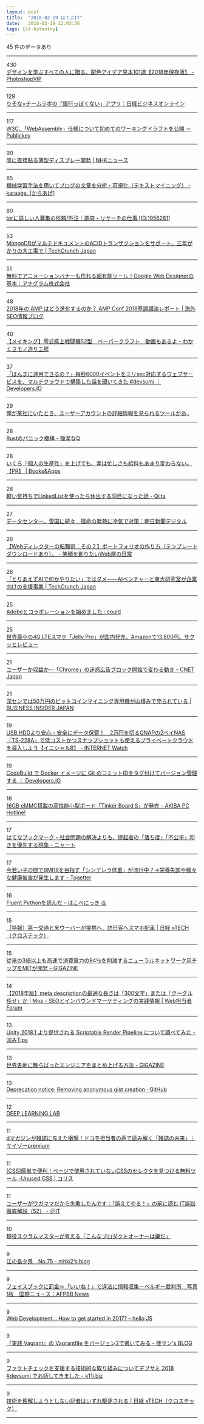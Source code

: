 ```yaml
---
layout: post
title:  "2018-02-19 はてぶIT"
date:   2018-02-19 12:03:36
tags: [it-hotentry]
---
```

45 件のデータあり

<hr><div class="row">
<div class="col-1"><span class="badge badge-pill badge-success h2">430</span></div>
<div class="col-11"><a href='http://photoshopvip.net/107367' target='_blank'>デザインを学ぶすべての人に贈る、配色アイデア見本101選【2018年保存版】 - PhotoshopVIP</a></div>
</div>
<hr>
<div class="row">
<div class="col-1"><span class="badge badge-pill badge-success h2">129</span></div>
<div class="col-11"><a href='http://business.nikkeibp.co.jp/atcl/opinion/15/221102/021500564/' target='_blank'>りそな×チームラボの「銀行っぽくない」アプリ：日経ビジネスオンライン</a></div>
</div>
<hr>
<div class="row">
<div class="col-1"><span class="badge badge-pill badge-success h2">117</span></div>
<div class="col-11"><a href='http://www.publickey1.jp/blog/18/w3cwebassembly.html' target='_blank'>W3C、「WebAssembly」仕様について初めてのワーキングドラフトを公開 － Publickey</a></div>
</div>
<hr>
<div class="row">
<div class="col-1"><span class="badge badge-pill badge-success h2">90</span></div>
<div class="col-11"><a href='https://www3.nhk.or.jp/news/html/20180219/k10011334601000.html' target='_blank'>肌に直接貼る薄型ディスプレー開発 | NHKニュース</a></div>
</div>
<hr>
<div class="row">
<div class="col-1"><span class="badge badge-pill badge-success h2">85</span></div>
<div class="col-11"><a href='http://karaage.hatenadiary.jp/entry/2018/02/19/073000' target='_blank'>機械学習手法を用いてブログの文章を分析・可視化（テキストマイニング） - karaage. [からあげ]</a></div>
</div>
<hr>
<div class="row">
<div class="col-1"><span class="badge badge-pill badge-success h2">80</span></div>
<div class="col-11"><a href='https://crowdworks.jp/public/jobs/1956281' target='_blank'>torに詳しい人募集の依頼/外注｜調査・リサーチの仕事 [ID:1956281]</a></div>
</div>
<hr>
<div class="row">
<div class="col-1"><span class="badge badge-pill badge-success h2">53</span></div>
<div class="col-11"><a href='http://jp.techcrunch.com/2018/02/16/2018-02-15-mongodb-gets-support-for-multi-document-acid-transactions/' target='_blank'>MongoDBがマルチドキュメントのACIDトランザクションをサポート、三年がかりの大工事で | TechCrunch Japan</a></div>
</div>
<hr>
<div class="row">
<div class="col-1"><span class="badge badge-pill badge-success h2">51</span></div>
<div class="col-11"><a href='https://anagrams.jp/blog/google-web-designer/' target='_blank'>無料でアニメーションバナーも作れる超有能ツール！Google Web Designerの基本｜アナグラム株式会社</a></div>
</div>
<hr>
<div class="row">
<div class="col-1"><span class="badge badge-pill badge-success h2">48</span></div>
<div class="col-11"><a href='https://www.suzukikenichi.com/blog/keynote-at-amp-conf-2018/' target='_blank'>2018年の AMP はどう進化するのか？ AMP Conf 2018基調講演レポート | 海外SEO情報ブログ</a></div>
</div>
<hr>
<div class="row">
<div class="col-1"><span class="badge badge-pill badge-success h2">40</span></div>
<div class="col-11"><a href='http://wakajibi2.hatenablog.com/entry/2018/02/18/150826' target='_blank'>【メイキング】零式艦上戦闘機52型　ペーパークラフト　動画もあるよ - わかくさモノ造り工房</a></div>
</div>
<hr>
<div class="row">
<div class="col-1"><span class="badge badge-pill badge-success h2">37</span></div>
<div class="col-11"><a href='https://dev.classmethod.jp/cloud/aws/devsumi2018-multicloud/' target='_blank'>「ほんまに運用できるの？」毎秒6000イベントをミリsec対応するウェブサービスを、マルチクラウドで構築した話を聞いてきた #devsumi ｜ Developers.IO</a></div>
</div>
<hr>
<div class="row">
<div class="col-1"><span class="badge badge-pill badge-success h2">29</span></div>
<div class="col-11"><a href='https://anond.hatelabo.jp/20180219085349' target='_blank'>俺が某社にいたとき、ユーザーアカウントの詳細情報を見られるツールがあ..</a></div>
</div>
<hr>
<div class="row">
<div class="col-1"><span class="badge badge-pill badge-success h2">28</span></div>
<div class="col-11"><a href='http://qnighy.hatenablog.com/entry/2018/02/18/223000' target='_blank'>Rustのパニック機構 - 簡潔なQ</a></div>
</div>
<hr>
<div class="row">
<div class="col-1"><span class="badge badge-pill badge-success h2">28</span></div>
<div class="col-11"><a href='http://blog.tinect.jp/?p=48375' target='_blank'>いくら「個人の生産性」を上げても、実は忙しさも給料もあまり変わらない。【PR】 | Books&Apps</a></div>
</div>
<hr>
<div class="row">
<div class="col-1"><span class="badge badge-pill badge-success h2">28</span></div>
<div class="col-11"><a href='https://qiita.com/neko_machi/items/d620c4a8958e74df3550' target='_blank'>軽い気持ちでLinkedListを使ったら休出する羽目になった話 - Qiita</a></div>
</div>
<hr>
<div class="row">
<div class="col-1"><span class="badge badge-pill badge-success h2">27</span></div>
<div class="col-11"><a href='https://www.asahi.com/articles/ASL22449ZL22UTFK00Q.html' target='_blank'>データセンター、雪国に続々　宿命の発熱に冷気で対策：朝日新聞デジタル</a></div>
</div>
<hr>
<div class="row">
<div class="col-1"><span class="badge badge-pill badge-success h2">26</span></div>
<div class="col-11"><a href='http://toksato.hatenablog.com/entry/webdtenshoku2' target='_blank'>【Webディレクターの転職術：その２】ポートフォリオの作り方（テンプレートダウンロードあり）。 - 笑顔を創りたいWeb屋の日常</a></div>
</div>
<hr>
<div class="row">
<div class="col-1"><span class="badge badge-pill badge-success h2">26</span></div>
<div class="col-11"><a href='http://jp.techcrunch.com/2018/02/19/stockmark-ai-alchemist/' target='_blank'>「とりあえずAIで何かやりたい」ではダメ――AIベンチャーと東大研究室が企業向けの支援事業 | TechCrunch Japan</a></div>
</div>
<hr>
<div class="row">
<div class="col-1"><span class="badge badge-pill badge-success h2">25</span></div>
<div class="col-11"><a href='http://www.yasuhisa.com/could/article/adobe-creative-station/' target='_blank'>Adobeとコラボレーションを始めました : could</a></div>
</div>
<hr>
<div class="row">
<div class="col-1"><span class="badge badge-pill badge-success h2">25</span></div>
<div class="col-11"><a href='http://shimajiro-mobiler.net/2018/02/18/post52801/' target='_blank'>世界最小の4G LTEスマホ「Jelly Pro」が国内発売、Amazonで13,800円。サクッとレビュー</a></div>
</div>
<hr>
<div class="row">
<div class="col-1"><span class="badge badge-pill badge-success h2">21</span></div>
<div class="col-11"><a href='https://japan.cnet.com/article/35114834/' target='_blank'>ユーザーか収益か--「Chrome」の迷惑広告ブロック開始で変わる動き - CNET Japan</a></div>
</div>
<hr>
<div class="row">
<div class="col-1"><span class="badge badge-pill badge-success h2">21</span></div>
<div class="col-11"><a href='https://www.businessinsider.jp/post-162317' target='_blank'>深センでは50万円のビットコインマイニング専用機が山積みで売られている | BUSINESS INSIDER JAPAN</a></div>
</div>
<hr>
<div class="row">
<div class="col-1"><span class="badge badge-pill badge-success h2">19</span></div>
<div class="col-11"><a href='https://internet.watch.impress.co.jp/docs/column/shimizu/1105900.html' target='_blank'>USB HDDより安心・安全にデータ保管！　2万円を切るQNAPの2ベイNAS「TS-228A」で低コストかつスナップショットも使えるプライベートクラウドを導入しよう【イニシャルB】 - INTERNET Watch</a></div>
</div>
<hr>
<div class="row">
<div class="col-1"><span class="badge badge-pill badge-success h2">19</span></div>
<div class="col-11"><a href='https://dev.classmethod.jp/cloud/aws/docker-image-tag-git-commit-id-by-codebuild/' target='_blank'>CodeBuild で Docker イメージに Git のコミットIDをタグ付けてバージョン管理する ｜ Developers.IO</a></div>
</div>
<hr>
<div class="row">
<div class="col-1"><span class="badge badge-pill badge-success h2">18</span></div>
<div class="col-11"><a href='https://akiba-pc.watch.impress.co.jp/docs/news/news/1107005.html' target='_blank'>16GB eMMC搭載の高性能小型ボード「Tinker Board S」が発売 - AKIBA PC Hotline!</a></div>
</div>
<hr>
<div class="row">
<div class="col-1"><span class="badge badge-pill badge-success h2">17</span></div>
<div class="col-11"><a href='http://b.hatena.ne.jp/entry/nyaaat.hatenablog.com/entry/2018/02/18' target='_blank'>はてなブックマーク - 社会問題の解決よりも、提起者の「落ち度」「不公平」叩きを優先する現象 - ニャート</a></div>
</div>
<hr>
<div class="row">
<div class="col-1"><span class="badge badge-pill badge-success h2">17</span></div>
<div class="col-11"><a href='https://togetter.com/li/1200922' target='_blank'>今若い子の間でBMI18を目指す「シンデレラ体重」が流行中？→栄養失調や様々な健康被害が発生します - Togetter</a></div>
</div>
<hr>
<div class="row">
<div class="col-1"><span class="badge badge-pill badge-success h2">16</span></div>
<div class="col-11"><a href='http://hakobe932.hatenablog.com/entry/2018/02/18/221708' target='_blank'>Fluent Pythonを読んだ - はこべにっき ♨</a></div>
</div>
<hr>
<div class="row">
<div class="col-1"><span class="badge badge-pill badge-success h2">15</span></div>
<div class="col-11"><a href='http://tech.nikkeibp.co.jp/atcl/nxt/column/18/00001/00032/' target='_blank'>［特報］第一交通と米ウーバーが提携へ、訪日客へスマホ配車 | 日経 xTECH（クロステック）</a></div>
</div>
<hr>
<div class="row">
<div class="col-1"><span class="badge badge-pill badge-success h2">15</span></div>
<div class="col-11"><a href='http://gigazine.net/news/20180219-mit-neural-network-chip/' target='_blank'>従来の3倍以上も高速で消費電力の94％を削減するニューラルネットワーク用チップをMITが開発 - GIGAZINE</a></div>
</div>
<hr>
<div class="row">
<div class="col-1"><span class="badge badge-pill badge-success h2">14</span></div>
<div class="col-11"><a href='https://webtan.impress.co.jp/e/2018/02/19/28312' target='_blank'>【2018年版】meta descriptionの最適な長さは「300文字」または「グーグル任せ」か | Moz - SEOとインバウンドマーケティングの実践情報 | Web担当者Forum</a></div>
</div>
<hr>
<div class="row">
<div class="col-1"><span class="badge badge-pill badge-success h2">13</span></div>
<div class="col-11"><a href='http://tips.hecomi.com/entry/2018/02/19/000846' target='_blank'>Unity 2018.1 より提供される Scriptable Render Pipeline について調べてみた - 凹みTips</a></div>
</div>
<hr>
<div class="row">
<div class="col-1"><span class="badge badge-pill badge-success h2">13</span></div>
<div class="col-11"><a href='http://gigazine.net/news/20180219-how-build-distributed-engineering-team/' target='_blank'>世界各地に散らばったエンジニアをまとめ上げる方法 - GIGAZINE</a></div>
</div>
<hr>
<div class="row">
<div class="col-1"><span class="badge badge-pill badge-success h2">13</span></div>
<div class="col-11"><a href='https://github.com/blog/2503-deprecation-notice-removing-anonymous-gist-creation' target='_blank'>Deprecation notice: Removing anonymous gist creation · GitHub</a></div>
</div>
<hr>
<div class="row">
<div class="col-1"><span class="badge badge-pill badge-success h2">12</span></div>
<div class="col-11"><a href='http://dllab.ai/' target='_blank'>DEEP LEARNING LAB</a></div>
</div>
<hr>
<div class="row">
<div class="col-1"><span class="badge badge-pill badge-success h2">11</span></div>
<div class="col-11"><a href='http://www.premiumcyzo.com/modules/member/2018/02/post_8209/' target='_blank'>dマガジンが雑誌に与えた衝撃！ドコモ担当者の声で読み解く「雑誌の未来」｜サイゾーpremium</a></div>
</div>
<hr>
<div class="row">
<div class="col-1"><span class="badge badge-pill badge-success h2">11</span></div>
<div class="col-11"><a href='http://coliss.com/articles/build-websites/operation/css/detect-unused-css-selectors.html' target='_blank'>[CSS]簡単で便利！ページで使用されていないCSSのセレクタを見つける無料ツール -Unused CSS | コリス</a></div>
</div>
<hr>
<div class="row">
<div class="col-1"><span class="badge badge-pill badge-success h2">11</span></div>
<div class="col-11"><a href='http://www.atmarkit.co.jp/ait/articles/1802/19/news022.html' target='_blank'>ユーザーがワガママだから失敗したんです：「訴えてやる！」の前に読む IT訴訟 徹底解説（52） - ＠IT</a></div>
</div>
<hr>
<div class="row">
<div class="col-1"><span class="badge badge-pill badge-success h2">10</span></div>
<div class="col-11"><a href='http://www.slideshare.net/ama-ch/ss-88211277' target='_blank'>現役スクラムマスターが考える「こんなプロダクトオーナーは嫌だ」</a></div>
</div>
<hr>
<div class="row">
<div class="col-1"><span class="badge badge-pill badge-success h2">9</span></div>
<div class="col-11"><a href='http://mhkj2.hatenablog.com/entry/2018/02/19/000000' target='_blank'>江の島夕景　No.75 - mhkj2’s blog</a></div>
</div>
<hr>
<div class="row">
<div class="col-1"><span class="badge badge-pill badge-success h2">9</span></div>
<div class="col-11"><a href='http://www.afpbb.com/articles/-/3162828' target='_blank'>フェイスブックに罰金＝「いいね！」で違法に情報収集－ベルギー裁判所　写真1枚　国際ニュース：AFPBB News</a></div>
</div>
<hr>
<div class="row">
<div class="col-1"><span class="badge badge-pill badge-success h2">9</span></div>
<div class="col-11"><a href='https://blog.hellojs.org/web-development-how-to-start-in-2017-b2357febe8ba' target='_blank'>Web Development… How to get started in 2017? – hello JS</a></div>
</div>
<hr>
<div class="row">
<div class="col-1"><span class="badge badge-pill badge-success h2">9</span></div>
<div class="col-11"><a href='http://waman.hatenablog.com/entry/2018/02/17/012633' target='_blank'>『実践 Vagrant』の Vagrantfile をバージョン2で書いてみる - 倭マン's BLOG</a></div>
</div>
<hr>
<div class="row">
<div class="col-1"><span class="badge badge-pill badge-success h2">9</span></div>
<div class="col-11"><a href='https://k11i.biz/blog/2018/02/19/developers-summit-2018/' target='_blank'>ファクトチェックを支援する技術的な取り組みについてデブサミ 2018 #devsumi でお話してきました - k11i.biz</a></div>
</div>
<hr>
<div class="row">
<div class="col-1"><span class="badge badge-pill badge-success h2">9</span></div>
<div class="col-11"><a href='http://tech.nikkeibp.co.jp/atcl/nxt/column/18/00138/021300004/' target='_blank'>技術を理解しようとしない記者はいずれ駆逐される | 日経 xTECH（クロステック）</a></div>
</div>
<hr>
